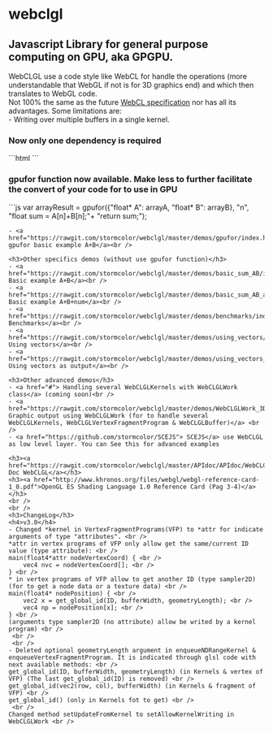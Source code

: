 webclgl
=======
<h2>Javascript Library for general purpose computing on GPU, aka GPGPU.</h2>
WebCLGL use a code style like WebCL for handle the operations (more understandable that WebGL if not is for 3D graphics end) and which then translates to WebGL code.<br />
Not 100% the same as the future <a href="https://en.wikipedia.org/wiki/WebCL">WebCL specification</a> nor has all its advantages. Some limitations are:<br />
- Writing over multiple buffers in a single kernel.<br />

<h3>Now only one dependency is required</h3>
```html
<script src="/js/WebCLGL.class.js"></script>
```

<h3>gpufor function now available. Make less to further facilitate the convert of your code for to use in GPU</h3>
```js
var arrayResult = gpufor({"float* A": arrayA, "float* B": arrayB}, "n",
                          "float sum = A[n]+B[n];"+
                          "return sum;");

```
- <a href="https://rawgit.com/stormcolor/webclgl/master/demos/gpufor/index.html"> gpufor basic example A+B</a><br />

<h3>Other specifics demos (without use gpufor function)</h3>
- <a href="https://rawgit.com/stormcolor/webclgl/master/demos/basic_sum_AB/index.html"> Basic example A+B</a><br />
- <a href="https://rawgit.com/stormcolor/webclgl/master/demos/basic_sum_AB_and_number/index.html"> Basic example A+B+num</a><br />
- <a href="https://rawgit.com/stormcolor/webclgl/master/demos/benchmarks/index.html"> Benchmarks</a><br />
- <a href="https://rawgit.com/stormcolor/webclgl/master/demos/using_vectors/index.html"> Using vectors</a><br />
- <a href="https://rawgit.com/stormcolor/webclgl/master/demos/using_vectors_as_output/index.html"> Using vectors as output</a><br />

<h3>Other advanced demos</h3>
- <a href="#"> Handling several WebCLGLKernels with WebCLGLWork class</a> (coming soon)<br />
- <a href="https://rawgit.com/stormcolor/webclgl/master/demos/WebCLGLWork_3D_graphics/index.html"> Graphic output using WebCLGLWork (for to handle several WebCLGLKernels, WebCLGLVertexFragmentProgram & WebCLGLBuffer)</a> <br />
- <a href="https://github.com/stormcolor/SCEJS"> SCEJS</a> use WebCLGL as low level layer. You can See this for advanced examples

<h3><a href="https://rawgit.com/stormcolor/webclgl/master/APIdoc/APIdoc/WebCLGL.html">API Doc WebCLGL</a></h3>
<h3><a href="http://www.khronos.org/files/webgl/webgl-reference-card-1_0.pdf">OpenGL ES Shading Language 1.0 Reference Card (Pag 3-4)</a></h3>
<br />
<br />
<h3>ChangeLog</h3>
<h4>v3.0</h4>
- Changed *kernel in VertexFragmentPrograms(VFP) to *attr for indicate arguments of type "attributes". <br />
*attr in vertex programs of VFP only allow get the same/current ID value (type attribute): <br />
main(float4*attr nodeVertexCoord) { <br />
    vec4 nvc = nodeVertexCoord[]; <br />
} <br />
* in vertex programs of VFP allow to get another ID (type sampler2D) (for to get a node data or a texture data) <br />
main(float4* nodePosition) { <br />
    vec2 x = get_global_id(ID, bufferWidth, geometryLength); <br />
    vec4 np = nodePosition[x]; <br />
} <br />
(arguments type sampler2D (no attribute) allow be writed by a kernel program) <br />
 <br />
 <br />
- Deleted optional geometryLength argument in enqueueNDRangeKernel & enqueueVertexFragmentProgram. It is indicated through glsl code with next available methods: <br />
get_global_id(ID, bufferWidth, geometryLength) (in Kernels & vertex of VFP) (The last get_global_id(ID) is removed) <br />
get_global_id(vec2(row, col), bufferWidth) (in Kernels & fragment of VFP) <br />
get_global_id() (only in Kernels fot to get) <br />
 <br />
Changed method setUpdateFromKernel to setAllowKernelWriting in WebCLGLWork <br />

